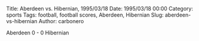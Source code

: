Title: Aberdeen vs. Hibernian, 1995/03/18
Date: 1995/03/18 00:00
Category: sports
Tags: football, football scores, Aberdeen, Hibernian
Slug: aberdeen-vs-hibernian
Author: carbonero


Aberdeen 0 - 0 Hibernian

